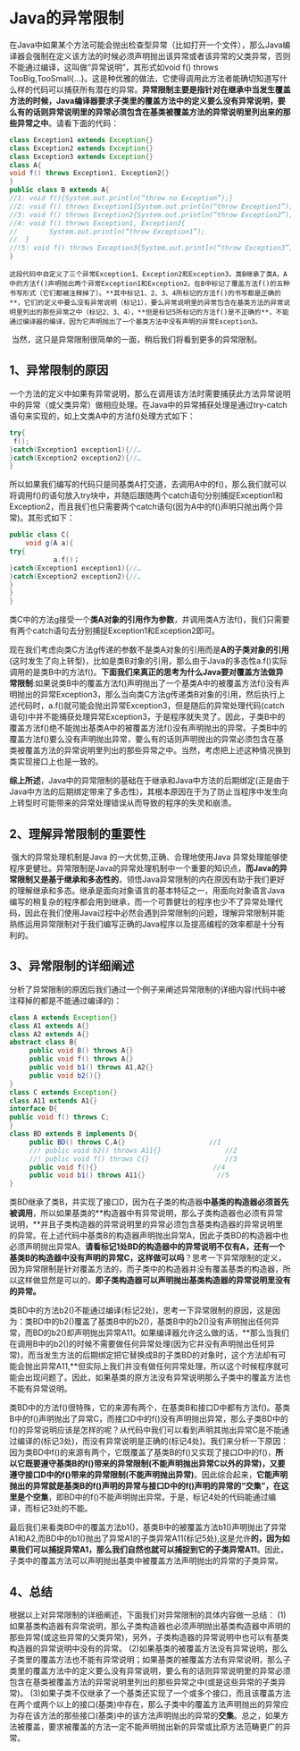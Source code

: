 # Java的异常限制

在Java中如果某个方法可能会抛出检查型异常（比如打开一个文件），那么Java编译器会强制在定义该方法的时候必须声明抛出该异常或者该异常的父类异常，否则不能通过编译，这叫做“异常说明”，其形式如void f() throws TooBig,TooSmall{…}。这是种优雅的做法，它使得调用此方法者能确切知道写什么样的代码可以捕获所有潜在的异常。**异常限制主要是指针对在继承中当发生覆盖方法的时候，Java编译器要求子类里的覆盖方法中的定义要么没有异常说明，要么有的话则异常说明里的异常必须包含在基类被覆盖方法的异常说明里列出来的那些异常之中**。请看下面的代码： 

```java
class Exception1 extends Exception{}  
class Exception2 extends Exception{}  
class Exception3 extends Exception{}  
class A{  
void f() throws Exception1, Exception2{}  
}  
public class B extends A{  
//1: void f(){System.out.println(“throw no Exception”);}  
//2: void f() throws Exception1{System.out.println(“throw Exception1”);}  
//3: void f() throws Exception2{System.out.println(“throw Exception2”);}  
//4: void f() throws Exception1, Exception2{  
//        System.out.println(“throw Exception1”);  
//  }  
//!5: void f() throws Exception3{System.out.println(“throw Exception3”);}  
}  

```

 	这段代码中自定义了三个异常Exception1、Exception2和Exception3，类B继承了类A，A中的方法f()声明抛出两个异常Exception1和Exception2。在B中标记了覆盖方法f()的五种书写形式（它们都被注释掉了）。**其中标记1、2、3、4所标记的方法f()的书写都是正确的**，它们的定义中要么没有异常说明（标记1），要么异常说明里的异常包含在基类方法的异常说明里列出的那些异常之中（标记2、3、4），**但是标记5所标记的方法f()是不正确的**，不能通过编译器的编译，因为它声明抛出了一个基类方法中没有声明的异常Exception3。

​	当然，这只是异常限制很简单的一面，稍后我们将看到更多的异常限制。

## **1、异常限制的原因** 

​	 一个方法的定义中如果有异常说明，那么在调用该方法时需要捕获此方法异常说明中的异常（或父类异常）做相应处理。在Java中的异常捕获处理是通过try-catch语句来实现的，如上文类A中的方法f()处理方式如下：

```java
try{  
 f();  
}catch(Exception1 exception1){//…  
}catch(Exception2 exception2){//…  
}  
```

​	所以如果我们编写的代码只是同基类A打交道，去调用A中的f()，那么我们就可以将调用f()的语句放入try块中，并随后跟随两个catch语句分别捕捉Exception1和Exception2，而且我们也只需要两个catch语句(因为A中的f()声明只抛出两个异常)。其形式如下：

```java
public class C{  
    void g(A a){  
try{  
           a.f()；  
}catch(Exception1 exception1){//…  
}catch(Exception2 exception2){//…  
}  
}  
} 
```

​	类C中的方法g接受一个**类A对象的引用作为参数**，并调用类A方法f()，我们只需要有两个catch语句去分别捕捉Exception1和Exception2即可。 

​	 现在我们考虑向类C方法g传递的参数不是类A对象的引用而是**A的子类对象的引用**(这时发生了向上转型)，比如是类B对象的引用，那么由于Java的多态性a.f()实际调用的是类B中的方法f()。**下面我们来真正的思考为什么Java要对覆盖方法做异常限制**:如果说类B中的覆盖方法f()声明抛出了一个基类A中的被覆盖方法f()没有声明抛出的异常Exception3，那么当向类C方法g传递类B对象的引用，然后执行上述代码时，a.f()就可能会抛出异常Exception3，但是随后的异常处理代码(catch语句)中并不能捕获处理异常Exception3，于是程序就失灵了。因此，子类B中的覆盖方法f()绝不能抛出基类A中的被覆盖方法f()没有声明抛出的异常。子类B中的覆盖方法f()要么没有声明抛出异常，要么有的话则声明抛出的异常必须包含在基类被覆盖方法的异常说明里列出的那些异常之中。当然，考虑把上述这种情况换到类实现接口上也是一致的。

​	 **综上所述**，Java中的异常限制的基础在于继承和Java中方法的后期绑定(正是由于Java中方法的后期绑定带来了多态性)，其根本原因在于为了防止当程序中发生向上转型时可能带来的异常处理错误从而导致的程序的失灵和崩溃。 

## 2、**理解异常限制的重要性** 

​	强大的异常处理机制是Java 的一大优势,正确、合理地使用Java 异常处理能够使程序更健壮。异常限制是Java的异常处理机制中一个重要的知识点，**而Java的异常限制又是基于继承和多态性的**，领悟Java异常限制的内在原因有助于我们更好的理解继承和多态。 
​       继承是面向对象语言的基本特征之一，用面向对象语言Java编写的稍复杂的程序都会用到继承，而一个可靠健壮的程序也少不了异常处理代码，因此在我们使用Java过程中必然会遇到异常限制的问题，理解异常限制并能熟练运用异常限制对于我们编写正确的Java程序以及提高编程的效率都是十分有利的。

## **3、异常限制的详细阐述** 

分析了异常限制的原因后我们通过一个例子来阐述异常限制的详细内容(代码中被注释掉的都是不能通过编译的)： 

```java
class A extends Exception{}  
class A1 extends A{}  
class A2 extends A{}  
abstract class B{  
     public void B() throws A{}  
     public void f() throws A{}  
     public void b1() throws A1,A2{}  
     public void b2(){}  
}  
class C extends Exception{}  
class A11 extends A1{}  
interface D{  
public void f() throws C;  
}  
class BD extends B implements D{  
     public BD() throws C,A{}                     //1  
     //! public void b2() throws A11{}                //2  
     //! public void f() throws C{}                   //3  
     public void f(){}                             //4  
     public void b1() throws A11{}                  //5  
}  
```

​	类BD继承了类B，并实现了接口D，因为在子类的构造器**中基类的构造器必须首先被调用**，所以如果基类的**构造器中有异常说明，那么子类构造器也必须有异常说明，**并且子类构造器的异常说明里的异常必须包含基类构造器的异常说明里的异常。在上述代码中基类B的构造器声明抛出异常A，因此子类BD的构造器中也必须声明抛出异常A。**请看标记1处BD的构造器中的异常说明不仅有A，还有一个基类B的构造器中没有声明的异常C，这样做可以吗**？思考一下异常限制的定义，因为异常限制是针对覆盖方法的，而子类中的构造器并没有覆盖基类的构造器，所以这样做显然是可以的，**即子类构造器可以声明抛出基类构造器的异常说明里没有的异常。**

​	类BD中的方法b2()不能通过编译(标记2处)，思考一下异常限制的原因，这是因为：类BD中的b2()覆盖了基类B中的b2()，基类B中的b2()没有声明抛出任何异常，而BD的b2()却声明抛出异常A11。如果编译器允许这么做的话，**那么当我们在调用B中的b2()的时候不需要做任何异常处理(因为它并没有声明抛出任何异常)，而当发生方法的后期绑定把它替换成B的子类BD的对象时，这个方法却有可能会抛出异常A11,**但实际上我们并没有做任何异常处理，所以这个时候程序就可能会出现问题了。因此，如果基类的原方法没有异常说明那么子类中的覆盖方法也不能有异常说明。 

​	类BD中的方法f()很特殊，它的来源有两个，在基类B和接口D中都有方法f()。基类B中的f()声明抛出了异常C，而接口D中的f()没有声明抛出异常，那么子类BD中的f()的异常说明应该是怎样的呢？从代码中我们可以看到声明其抛出异常C是不能通过编译的(标记3处)，而没有异常说明是正确的(标记4处)。我们来分析一下原因：因为类BD中f()的来源有两个，它既覆盖了基类B的f()又实现了接口D中的f()，**所以它既要遵守基类B的f()带来的异常限制(不能声明抛出异常C以外的异常)，又要遵守接口D中的f()带来的异常限制(不能声明抛出异常)**。因此综合起来，**它能声明抛出的异常就是基类B的f()声明的异常与接口D中的f()声明的异常的“交集”，在这里是个空集**，即BD中的f()不能声明抛出异常。于是，标记4处的代码能通过编译，而标记3处的不能。

​	最后我们来看类BD中的覆盖方法b1()，基类B中的被覆盖方法b1()声明抛出了异常A1和A2,而BD中的b1()抛出了异常A1的子类异常A11(标记5处),这是允许**的，因为如果我们可以捕捉异常A1，那么我们自然也就可以捕捉到它的子类异常A11**。因此，子类中的覆盖方法可以声明抛出基类中被覆盖方法声明抛出的异常的子类异常。



## **4、总结** 

 根据以上对异常限制的详细阐述，下面我们对异常限制的具体内容做一总结： 
   (1)如果基类构造器有异常说明，那么子类构造器也必须声明抛出基类构造器中声明的那些异常(或这些异常的父类异常)，另外，子类构造器的异常说明中也可以有基类构造器的异常说明中没有的异常。 
   (2)如果基类的被覆盖方法没有异常说明，那么子类里的覆盖方法也不能有异常说明；如果基类的被覆盖方法有异常说明，那么子类里的覆盖方法中的定义要么没有异常说明，要么有的话则异常说明里的异常必须包含在基类被覆盖方法的异常说明里列出的那些异常之中(或是这些异常的子类异常)。 
   (3)如果子类不仅继承了一个基类还实现了一个或多个接口，而且该覆盖方法在两个或两个以上的接口(基类)中存在，那么子类中的覆盖方法声明抛出的异常应为存在该方法的那些接口(基类)中的该方法声明抛出的异常的**交集**。 
​    总之，如果方法被覆盖，要求被覆盖的方法一定不能声明抛出新的异常或比原方法范畴更广的异常。